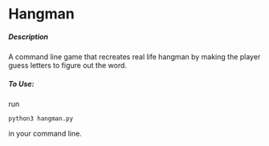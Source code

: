 # Hangman

##### Description
A command line game that recreates real life hangman by making the player guess letters to figure out the word.
##### To Use:
run 
```
python3 hangman.py
```
in your command line.
